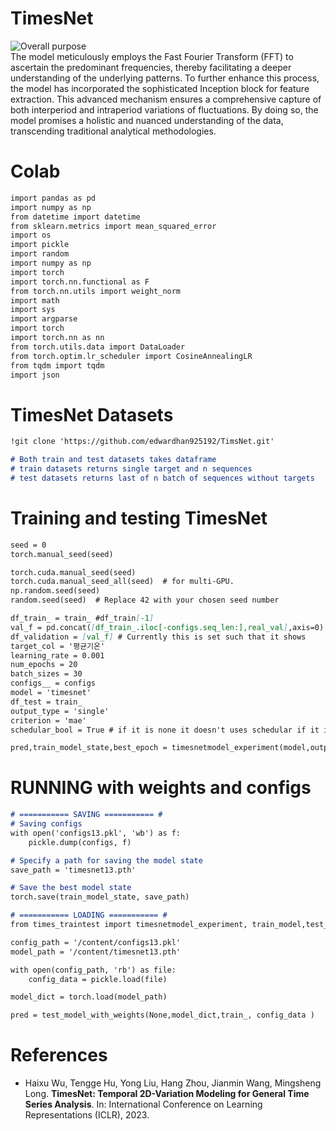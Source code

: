 # TimesNet 
![Overall purpose](https://github.com/edwardhan925192/Project3/assets/127165920/d1fb6548-e819-4ece-ba9e-e3922bba8c3e)  
The model meticulously employs the Fast Fourier Transform (FFT) to ascertain the predominant frequencies, thereby facilitating a deeper understanding of the underlying patterns. To further enhance this process, the model has incorporated the sophisticated Inception block for feature extraction. This advanced mechanism ensures a comprehensive capture of both interperiod and intraperiod variations of fluctuations. By doing so, the model promises a holistic and nuanced understanding of the data, transcending traditional analytical methodologies.

# Colab
```markdown
import pandas as pd
import numpy as np
from datetime import datetime
from sklearn.metrics import mean_squared_error
import os
import pickle
import random
import numpy as np
import torch
import torch.nn.functional as F
from torch.nn.utils import weight_norm
import math
import sys
import argparse
import torch
import torch.nn as nn
from torch.utils.data import DataLoader
from torch.optim.lr_scheduler import CosineAnnealingLR
from tqdm import tqdm
import json
```

# TimesNet Datasets
```markdown
!git clone 'https://github.com/edwardhan925192/TimsNet.git'

# Both train and test datasets takes dataframe
# train datasets returns single target and n sequences
# test datasets returns last of n batch of sequences without targets
```
# Training and testing TimesNet
```markdown
seed = 0
torch.manual_seed(seed)

torch.cuda.manual_seed(seed)
torch.cuda.manual_seed_all(seed)  # for multi-GPU.
np.random.seed(seed)
random.seed(seed)  # Replace 42 with your chosen seed number

df_train_ = train_ #df_train[-1]
val_f = pd.concat([df_train_.iloc[-configs.seq_len:],real_val],axis=0) #this should be a list
df_validation = [val_f] # Currently this is set such that it shows
target_col = '평균기온'
learning_rate = 0.001
num_epochs = 20
batch_sizes = 30
configs__ = configs
model = 'timesnet'
df_test = train_
output_type = 'single'
criterion = 'mae'
schedular_bool = True # if it is none it doesn't uses schedular if it is true it uses schedular 

pred,train_model_state,best_epoch = timesnetmodel_experiment(model,output_type,df_train_, df_validation, df_test, target_col, learning_rate, num_epochs, batch_sizes, configs,criterion, schedular_bool)
```
# RUNNING with weights and configs 
```markdown
# =========== SAVING =========== #
# Saving configs
with open('configs13.pkl', 'wb') as f:
    pickle.dump(configs, f)

# Specify a path for saving the model state
save_path = 'timesnet13.pth'

# Save the best model state
torch.save(train_model_state, save_path)

# =========== LOADING =========== #
from times_traintest import timesnetmodel_experiment, train_model,test_model,test_model_with_weights

config_path = '/content/configs13.pkl'
model_path = '/content/timesnet13.pth'

with open(config_path, 'rb') as file:
    config_data = pickle.load(file)

model_dict = torch.load(model_path)

pred = test_model_with_weights(None,model_dict,train_, config_data )
```

# References 
- Haixu Wu, Tengge Hu, Yong Liu, Hang Zhou, Jianmin Wang, Mingsheng Long. **TimesNet: Temporal 2D-Variation Modeling for General Time Series Analysis**. In: International Conference on Learning Representations (ICLR), 2023.  


